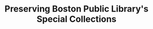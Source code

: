 ---
layout: bos_content
permalink: /featured-analysis/arts-preserving-bpl-special-collections/
title: Preserving Boston Public Library's Special Collections
card:
  - title: Preserving Special Collections
    body: >
      Boston Public Library will launch a project to preserve Special Collections. 
    img: /img/featured_analysis/cards/fa-arts-preserving-bpl-special-collections.jpg
    link: /featured-analysis/arts-preserving-bpl-special-collections
components:
- breadcrumbs:
  - title: Home
    url: "/"
    local: true
  - title: Featured Analysis
    url: "/featured-analysis/"
  - current: Preserving Boston Public Library's Special Collections
  - published: 4/13/17
- intro:
  - title: Preserving Boston Public Library's special collections
    short_desc: >
      The City will launch a major capital project in FY18 to help preserve the 
      Library’s valuable and historic special collections in rare books and 
      manuscripts. 
    description: >
      This $15.7 million project will begin with the inventory of the Central 
      Library in Copley Square’s Rare Books & Manuscripts Department’s nearly 
      250,000 rare books and one million manuscripts. 
    sidebar_menu: true
- text_block:
  - title: Investment in rare books
    body: >
      Over the course of the next two years, the Rare Books Department will receive 
      major environmental and mechanical improvements to better regulate temperature 
      and humidity control of the department’s collection storage areas, staff spaces, 
      conservation lab, and public reading room. Ultimately, the project will increase 
      accessibility to the Library’s rare books and manuscripts and ensure the 
      collections will be preserved for the future. <blockquote>The project continues the 
      City and the Library’s renewed commitment to improve intellectual control, 
      custodianship, and security of its special collections.</blockquote>
- grid:
  - grid_title: More budget analysis
  - card: /featured-analysis/bps-long-term-financial-plan
  - card: /featured-analysis/bps-long-term-financial-plan
  - card: /featured-analysis/bps-long-term-financial-plan
---